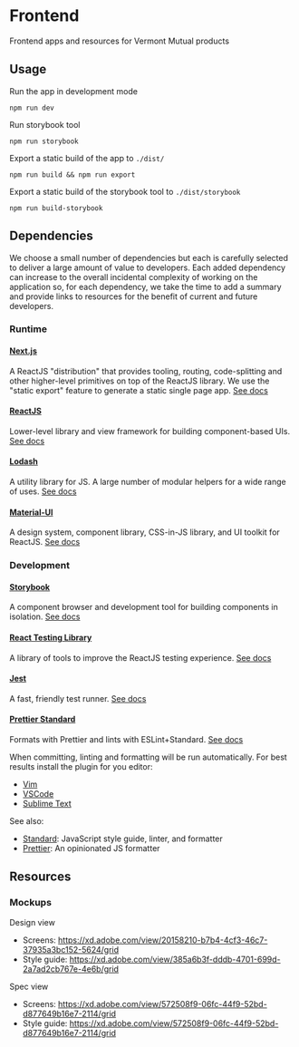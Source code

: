 # Frontend

Frontend apps and resources for Vermont Mutual products

## Usage

Run the app in development mode

```
npm run dev
```

Run storybook tool

```
npm run storybook
```

Export a static build of the app to `./dist/`

```
npm run build && npm run export
```

Export a static build of the storybook tool to `./dist/storybook`

```
npm run build-storybook
```

## Dependencies

We choose a small number of dependencies but each is carefully selected to deliver a large amount of value to developers. Each added dependency can increase to the overall incidental complexity of working on the application so, for each dependency, we take the time to add a summary and provide links to resources for the benefit of current and future developers.

### Runtime

#### [Next.js](https://nextjs.org/)

A ReactJS "distribution" that provides tooling, routing, code-splitting and other higher-level primitives on top of the ReactJS library. We use the "static export" feature to generate a static single page app. [See docs](https://nextjs.org/docs)

#### [ReactJS](https://reactjs.org/)

Lower-level library and view framework for building component-based UIs. [See docs](https://reactjs.org/docs/getting-started.html)

#### [Lodash](https://lodash.com/)

A utility library for JS. A large number of modular helpers for a wide range of uses. [See docs](https://lodash.com/docs/4)

#### [Material-UI](https://material-ui.com/)

A design system, component library, CSS-in-JS library, and UI toolkit for ReactJS. [See docs](https://material-ui.com/)

### Development

#### [Storybook](https://storybook.js.org/)

A component browser and development tool for building components in isolation. [See docs](https://storybook.js.org/docs/basics/introduction/)

#### [React Testing Library](https://testing-library.com/docs/react-testing-library/intro)

A library of tools to improve the ReactJS testing experience. [See docs](https://testing-library.com/docs/react-testing-library/intro)

#### [Jest](https://jestjs.io/docs/en/getting-started)

A fast, friendly test runner. [See docs](https://jestjs.io/docs/en/getting-started)

#### [Prettier Standard](https://github.com/sheerun/prettier-standard)

Formats with Prettier and lints with ESLint+Standard. [See docs](https://github.com/sheerun/prettier-standard)

When committing, linting and formatting will be run automatically. For best results install the plugin for you editor:

- [Vim](https://github.com/sheerun/prettier-standard#vim)
- [VSCode](https://marketplace.visualstudio.com/items?itemName=numso.prettier-standard-vscode)
- [Sublime Text](https://github.com/sheerun/prettier-standard#sublime-text-3)

See also:

- [Standard](https://standardjs.com/): JavaScript style guide, linter, and formatter
- [Prettier](https://prettier.io/): An opinionated JS formatter

## Resources

### Mockups

Design view

- Screens: https://xd.adobe.com/view/20158210-b7b4-4cf3-46c7-37935a3bc152-5624/grid
- Style guide: https://xd.adobe.com/view/385a6b3f-dddb-4701-699d-2a7ad2cb767e-4e6b/grid

Spec view

- Screens: https://xd.adobe.com/view/572508f9-06fc-44f9-52bd-d877649b16e7-2114/grid
- Style guide: https://xd.adobe.com/view/572508f9-06fc-44f9-52bd-d877649b16e7-2114/grid
